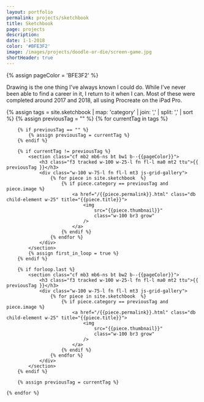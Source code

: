 ```yaml
---
layout: portfolio
permalink: projects/sketchbook
title: Sketchbook
page: projects
description:
date: 1-1-2018
color: '#BFE3F2'
image: /images/projects/doodle-or-die/screen-game.jpg
shortHeader: true
---
```

{% assign pageColor =  'BFE3F2' %}

<div class="pb5 f4 lh-copy">

<p class="mw8-l pt5 pb4">
    Drawing is the one thing I've always known I could do. While I've never been able to find a career in it, I return to it when I can. Most of these were completed around 2017 and 2018, all using Procreate on the iPad Pro.
</p>

 {% assign tags =  site.sketchbook | map: 'category' | join: ','  | split: ',' | sort %}
    {% assign previousTag = "" %}
    {% for currentTag in tags %}

        {% if previousTag == "" %}
            {% assign previousTag = currentTag %}
        {% endif %}

        {% if currentTag != previousTag %}
            <section class="cf mb2 mb6-ns bt bw1 b--{{pageColor}}">
                <h3 class="f3 tracked w-100 w-25-l fn fl-l ma0 mt2 ttu">{{ previousTag }}</h3>
                <div class="w-100 w-75-l fn fl-l mt3 js-grid-gallery">
                    {% for piece in site.sketchbook  %}
                        {% if piece.category == previousTag and piece.image %}
                            <a href="/{{piece.permalink}}.html" class="db child-element w-25" title="{{piece.title}}">
                                <img
                                    src="{{piece.thumbnail}}"
                                    class="w-100 br3 grow"
                                />
                            </a>
                        {% endif %}
                    {% endfor %}
                </div>
            </section>
            {% assign first_in_loop = true %}
        {% endif %}

        {% if forloop.last %}
            <section class="cf mb3 mb6-ns bt bw2 b--{{pageColor}}">
                <h3 class="f3 tracked w-100 w-25-l fn fl-l ma0 mt2 ttu">{{ previousTag }}</h3>
                <div class="w-100 w-75-l fn fl-l mt3 js-grid-gallery">
                    {% for piece in site.sketchbook  %}
                        {% if piece.category == previousTag and piece.image %}
                            <a href="/{{piece.permalink}}.html" class="db child-element w-25" title="{{piece.title}}">
                                <img
                                    src="{{piece.thumbnail}}"
                                    class="w-100 br3 grow"
                                />
                            </a>
                        {% endif %}
                    {% endfor %}
                </div>
            </section>
        {% endif %}

        {% assign previousTag = currentTag %}

    {% endfor %}
</div>